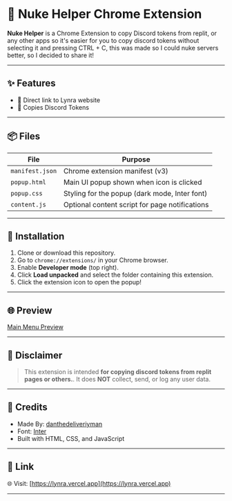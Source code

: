 # 🚀 Nuke Helper Chrome Extension

**Nuke Helper** is a Chrome Extension to copy Discord tokens from replit, or any other apps so it's easier for you to copy discord tokens without selecting it and pressing CTRL + C, this was made so I could nuke servers better, so I decided to share it!

---

## ✨ Features

- 🔗 Direct link to Lynra website
- 🔗 Copies Discord Tokens 


---

## 📦 Files

| File         | Purpose                                 |
|--------------|-----------------------------------------|
| `manifest.json` | Chrome extension manifest (v3)         |
| `popup.html` | Main UI popup shown when icon is clicked |
| `popup.css`  | Styling for the popup (dark mode, Inter font) |
| `content.js` | Optional content script for page notifications |

---

## 🔧 Installation

1. Clone or download this repository.
2. Go to `chrome://extensions/` in your Chrome browser.
3. Enable **Developer mode** (top right).
4. Click **Load unpacked** and select the folder containing this extension.
5. Click the extension icon to open the popup!

---

## 🌐 Preview

[Main Menu Preview](https://lynra.vercel.app/nukehelper.png)

---

## 🚨 Disclaimer

> This extension is intended **for copying discord tokens from replit pages or others.**. It does **NOT** collect, send, or log any user data.  
---

## 🧠 Credits

- Made By: [danthedeliveriyman](https://lynra.vercel.app)
- Font: [Inter](https://fonts.google.com/specimen/Inter)
- Built with HTML, CSS, and JavaScript

---

## 📎 Link

🌐 Visit: [https://lynra.vercel.app](https://lynra.vercel.app)

---

